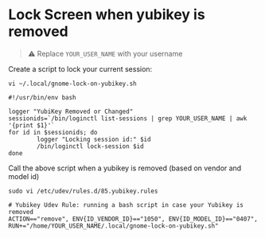 # Lock Screen when yubikey is removed

> ⚠️ Replace `YOUR_USER_NAME` with your username

Create a script to lock your current session:

`vi ~/.local/gnome-lock-on-yubikey.sh`
```shell
#!/usr/bin/env bash

logger "YubiKey Removed or Changed"
sessionids=`/bin/loginctl list-sessions | grep YOUR_USER_NAME | awk '{print $1}'`
for id in $sessionids; do
        logger "Locking session id:" $id
        /bin/loginctl lock-session $id
done
```

Call the above script when a yubikey is removed (based on vendor and model id)

`sudo vi /etc/udev/rules.d/85.yubikey.rules`
```shell
# Yubikey Udev Rule: running a bash script in case your Yubikey is removed 
ACTION=="remove", ENV{ID_VENDOR_ID}=="1050", ENV{ID_MODEL_ID}=="0407", RUN+="/home/YOUR_USER_NAME/.local/gnome-lock-on-yubikey.sh"
```
